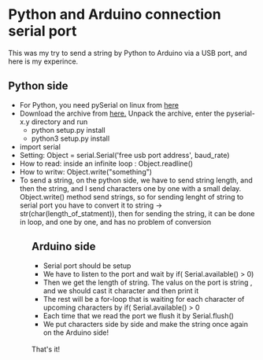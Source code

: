 # Python and Arduino connection serial port
This was my try to send a string by Python to Arduino via a USB port, and here is my experince.
<h2>Python side</h2>
<ul>
  <li>For Python, you need pySerial on linux from <a href="http://pyserial.sourceforge.net/" >here</a> </li>
  <li>Download the archive from <a href="http://pypi.python.org/pypi/pyserial">here.</a> Unpack the archive, enter the pyserial-x.y directory and run 
  <ul>
    <li>python setup.py install</li>
    <li>python3 setup.py install</li>
  </ul>
  <li>import serial</li>
  <li>Setting: Object = serial.Serial('free usb port address', baud_rate)</li>
  <li>How to read: inside an infinite loop : Object.readline()</li>
  <li>How to writw: Object.write("something")</li>
 <li>To send a string, on the python side, we have to send string length, and then the string, and I send characters one by one with a small delay. Object.write() method send strings, so for sending lenght of string to  serial port you have to convert it to string -> str(char(length_of_statment)), then for sending the string, it can be done in loop, and one by one, and has no problem of conversion </li>
<ul>

<h2>Arduino side</h2>
<ul>
<li>Serial port should be setup</li>
<li>We have to listen to the port and wait by if( Serial.available() > 0)</li>
<li>Then we get the length of string. The valus on the port is string , and we should cast it character and then print it </li>
<li>The rest will be a for-loop that is waiting for each character of upcoming characters by if( Serial.available() > 0</li>
<li>Each time that we read the port we flush it by Serial.flush()</li>
<li>We put characters side by side and make the string once again on the Arduino side!</li>
</ul>
</br>
That's it!
